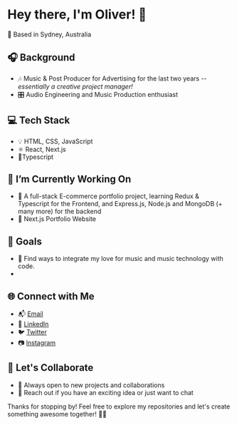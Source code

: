 # Hey there, I'm Oliver! 👋 

📍 Based in Sydney, Australia

## 🎧 Background
- 🎶 Music & Post Producer for Advertising for the last two years -- _essentially a creative project manager!_
- 🎛️ Audio Engineering and Music Production enthusiast

## 💻 Tech Stack
- 💡 HTML, CSS, JavaScript
- ⚛️ React, Next.js
- 📘Typescript

## 🔭 I’m Currently Working On
- 🛒 A full-stack E-commerce portfolio project, learning Redux & Typescript for the Frontend, and Express.js, Node.js and MongoDB (+ many more) for the backend
- 📝 Next.js Portfolio Website

## 🎯 Goals
- 🎵 Find ways to integrate my love for music and music technology with code.
- 

## 🌐 Connect with Me
- 📬 [Email](mailto:your.email@example.com)
- 🔗 [LinkedIn](https://www.linkedin.com/in/yourname/)
- 🐦 [Twitter](https://twitter.com/yourhandle)
- 📷 [Instagram](https://www.instagram.com/yourusername/)

## 🤝 Let's Collaborate
- 👀 Always open to new projects and collaborations
- 📢 Reach out if you have an exciting idea or just want to chat

Thanks for stopping by! Feel free to explore my repositories and let's create something awesome together! 🚀✨
